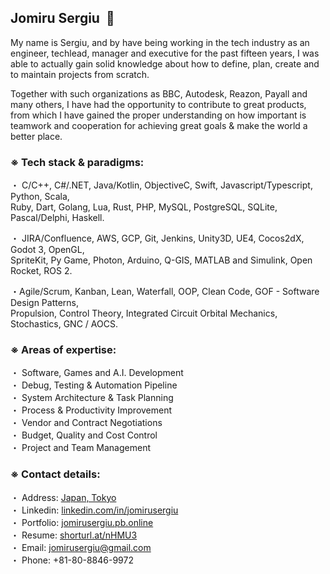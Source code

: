 ## Jomiru Sergiu &nbsp;🚀
My name is Sergiu, and by have being working in the tech industry as an engineer, techlead, manager and executive for the past fifteen years, I was able to actually gain solid knowledge about how to define, plan, create and to maintain projects from scratch.

Together with such organizations as BBC, Autodesk, Reazon, Payall and many others, I have had the opportunity to contribute to great products, from which I have gained the proper understanding on how important is teamwork and cooperation for achieving great goals & make the world a better place.

### ※ Tech stack & paradigms:
・ C/C++, C#/.NET, Java/Kotlin, ObjectiveC, 
Swift, Javascript/Typescript, Python, Scala,<br />
Ruby, Dart, Golang, Lua, Rust, PHP, MySQL, 
PostgreSQL, SQLite, Pascal/Delphi, Haskell.


・ JIRA/Confluence, AWS, GCP, Git, Jenkins, 
Unity3D, UE4, Cocos2dX, Godot 3, OpenGL,<br />
SpriteKit, Py Game, Photon, Arduino, Q-GIS,
MATLAB and Simulink, Open Rocket, ROS 2.


・Agile/Scrum, Kanban, Lean, Waterfall, OOP,
Clean Code, GOF - Software Design Patterns,<br />
Propulsion, Control Theory, Integrated Circuit
Orbital Mechanics, Stochastics, GNC / AOCS.


### ※ Areas of expertise:

・ Software, Games and A.I. Development<br />
・ Debug, Testing & Automation Pipeline<br />
・ System Architecture & Task Planning<br />
・ Process & Productivity Improvement<br />
・ Vendor and Contract Negotiations<br />
・ Budget, Quality and Cost Control<br />
・ Project and Team Management<br />

### ※ Contact details:
・ Address: [Japan, Tokyo](https://www.google.com/maps/@35.6577349,139.8613669,3a,75y,331.62h,97.17t/data=!3m6!1e1!3m4!1sH_0vRhdEg8S0SidBRaGLpA!2e0!7i16384!8i8192)<br />
・ Linkedin: [linkedin.com/in/jomirusergiu](https://linkedin.com/in/jomirusergiu)<br />
・ Portfolio: [jomirusergiu.pb.online](https://jomirusergiu.pb.online)<br />
・ Resume: [shorturl.at/nHMU3](https://shorturl.at/nHMU3)<br />
・ Email: jomirusergiu@gmail.com<br />
・ Phone: +81-80-8846-9972<br />

<!--
**jomirusergiu/jomirusergiu** is a ✨ _special_ ✨ repository because its `README.md` (this file) appears on your GitHub profile.

Here are some ideas to get you started:

- 🔭 I’m currently working on ...
- 🌱 I’m currently learning ...
- 👯 I’m looking to collaborate on ...
- 🤔 I’m looking for help with ...
- 💬 Ask me about ...
- 📫 How to reach me: ...
- 😄 Pronouns: ...
- ⚡ Fun fact: ...
-->

